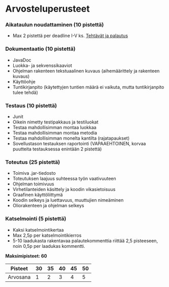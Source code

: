 ﻿# Arvosteluperusteet

### Aikataulun noudattaminen (10 pistettä)

* Max 2 pistettä per deadline I-V ks. [Tehtävät ja palautus](Tehtävät-ja-palautus.md)

### Dokumentaatio (10 pistettä)

* JavaDoc
* Luokka- ja sekvenssikaaviot
* Ohjelman rakenteen tekstuaalinen kuvaus (aihemäärittely ja rakenteen kuvaus)
* Käyttöohje
* Tuntikirjanpito (käytettyjen tuntien määrä ei vaikuta, mutta tuntikirjanpito tulee tehdä)

### Testaus (10 pistettä)

* Junit
* Oikein nimetty testipakkaus ja testiluokat
* Testaa mahdollisimman montaa luokkaa
* Testaa mahdollisimman montaa metodia
* Testaa mahdollisimman monelta kantilta (rajatapaukset)
* Sovellustason testauksen raportointi (VAPAAEHTOINEN, korvaa puutteita testauksessa enintään 2 pistettä)


### Toteutus (25 pistettä)

* Toimiva .jar-tiedosto
* Toteutuksen laajuus suhteessa työn vaativuuteen
* Ohjelman toimivuus
* Virhetilanteiden käsittely ja koodin vikasietoisuus
* Graafinen käyttöliittymä
* Koodin selkeys ja luettavuus, muuttujien nimeäminen
* Oliorakenteen ja ohjelman selkeys

### Katselmointi (5 pistettä)

* Kaksi katselmointikertaa
* Max 2,5p per katselmointikierros
* 5-10 laadukasta rakentavaa palautekommenttia riittää 2,5 pisteeseen, noin 0,5p per laadukas kommentti.


**Maksimipisteet: 60**



| Pisteet  | 30  | 35  | 40  | 45  | 50  |
| -------- | --- | --- | --- | --- | --- |
| Arvosana | 1   | 2   | 3   | 4   | 5   |
